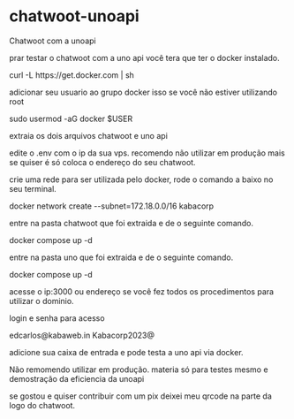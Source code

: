 # chatwoot-unoapi
 Chatwoot com a unoapi
 </p>
prar testar o chatwoot com a uno api você tera que ter o docker instalado.
<p>
curl -L https://get.docker.com | sh
</p>
adicionar seu usuario ao grupo docker isso se você não estiver utilizando root
</p>
sudo usermod -aG docker $USER 
</p>
extraia os dois arquivos chatwoot e uno api
</p>
edite o .env com o ip da sua vps. recomendo não utilizar em produção mais se quiser é só coloca o endereço do seu chatwoot.
</p>
crie uma rede para ser utilizada pelo docker, rode o comando a baixo no seu terminal.
</p>
docker network create --subnet=172.18.0.0/16 kabacorp
</p>
entre na pasta chatwoot que foi extraida e de o seguinte comando.
</p>
docker compose up -d
</p>
entre na pasta uno que foi extraida e de o seguinte comando.
</p>
docker compose up -d
</p>
acesse o ip:3000 ou endereço se você fez todos os procedimentos para utilizar o dominio.
</p>
login e senha para acesso
</p>
edcarlos@kabaweb.in
Kabacorp2023@
</p>
adicione sua caixa de entrada e pode testa a uno api via docker.
</p>
Não remomendo utilizar em produção. materia só para testes mesmo e demostração da eficiencia da unoapi
</p>
se gostou e quiser contribuir com um pix deixei meu qrcode na parte da logo do chatwoot. 